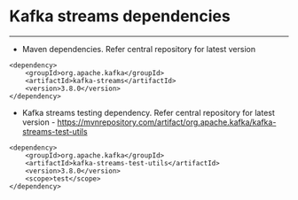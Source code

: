# Kafka streams dependencies
------
* Maven dependencies. Refer central repository for latest version
```
<dependency>
	<groupId>org.apache.kafka</groupId>
	<artifactId>kafka-streams</artifactId>
	<version>3.8.0</version>
</dependency>
```
* Kafka streams testing dependency. Refer central repository for latest version - https://mvnrepository.com/artifact/org.apache.kafka/kafka-streams-test-utils
```
<dependency>
    <groupId>org.apache.kafka</groupId>
    <artifactId>kafka-streams-test-utils</artifactId>
    <version>3.8.0</version>
    <scope>test</scope>
</dependency>
```